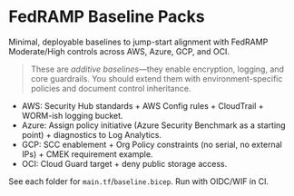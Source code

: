 
# FedRAMP Baseline Packs

Minimal, deployable baselines to jump-start alignment with FedRAMP Moderate/High controls across AWS, Azure, GCP, and OCI.

> These are *additive baselines*—they enable encryption, logging, and core guardrails. You should extend them with environment-specific policies and document control inheritance.

- AWS: Security Hub standards + AWS Config rules + CloudTrail + WORM-ish logging bucket.
- Azure: Assign policy initiative (Azure Security Benchmark as a starting point) + diagnostics to Log Analytics.
- GCP: SCC enablement + Org Policy constraints (no serial, no external IPs) + CMEK requirement example.
- OCI: Cloud Guard target + deny public storage access.

See each folder for `main.tf`/`baseline.bicep`. Run with OIDC/WIF in CI.
